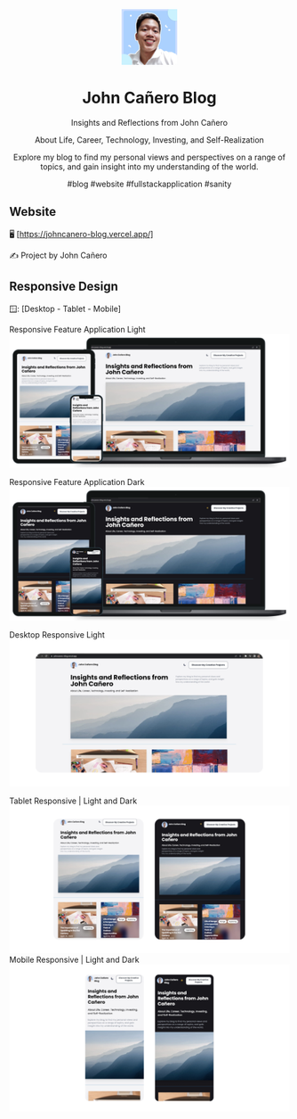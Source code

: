 <!-- markdownlint-configure-file {
  "MD013": {
    "code_blocks": false,
    "tables": false
  },
  "MD033": false,
  "MD041": false
} -->

<div align="center">
  <a href="https://johncanero-blog.vercel.app/" target="_blank">
    <img alt="johncanero-logo" height="100" src="./public/images/johncaneroProfile.jpg"/>
  </a>
</div>

<div align="center">

# John Cañero Blog

Insights and Reflections from John Cañero

About Life, Career, Technology, Investing, and Self-Realization

Explore my blog to find my personal views and perspectives on a range of topics, and gain insight into my understanding of the world.

#blog #website #fullstackapplication #sanity

</div>

## Website

🖥️ [https://johncanero-blog.vercel.app/]

✍️ Project by John Cañero

## Responsive Design

🪟: [Desktop - Tablet - Mobile]

Responsive Feature Application Light
![Responsive Feature - John Cañero Blog Website](./public/images/responsive/johncaneroBlogLightMode.png)

Responsive Feature Application Dark
![Responsive Feature - John Cañero Blog Website](./public/images/responsive/johncaneroBlogDarkMode.png)

Desktop Responsive Light
![Desktop View - John Cañero Blog Website](./public/images/responsive/johncaneroBlogDesktop.png)

Tablet Responsive | Light and Dark
![Tablet View - John Cañero Blog Website](./public/images/responsive/johncaneroBlogTablet.png)
Mobile Responsive | Light and Dark
![Mobile View - John Cañero Blog Website](./public/images/responsive/johncaneroBlogMobile.png)
